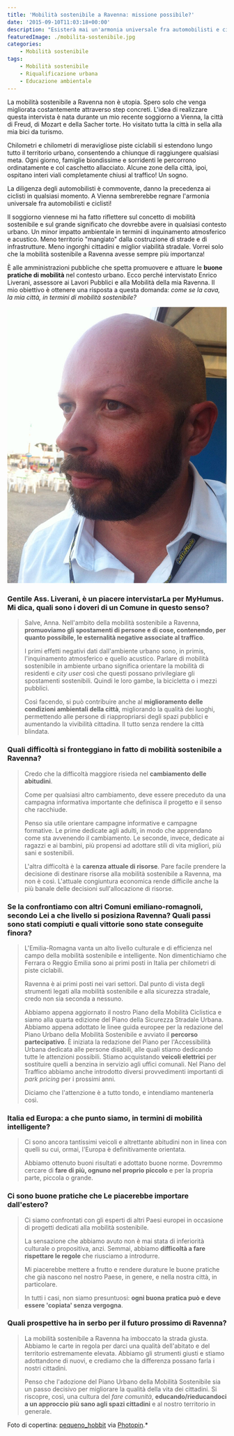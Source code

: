 ```yaml
---
title: 'Mobilità sostenibile a Ravenna: missione possibile?'
date: '2015-09-10T11:03:18+00:00'
description: "Esisterà mai un'armonia universale fra automobilisti e ciclisti? Io spero proprio di sì, e mi auguro che la mobilità sostenibile a Ravenna abbia un ruolo concreto."
featuredImage: ./mobilita-sostenibile.jpg
categories:
    - Mobilità sostenibile
tags:
    - Mobilità sostenibile
    - Riqualificazione urbana
    - Educazione ambientale
---
```


La mobilità sostenibile a Ravenna non è utopia. Spero solo che venga migliorata costantemente attraverso step concreti.
L'idea di realizzare questa intervista è nata durante un mio recente soggiorno a Vienna, la città di Freud, di Mozart e della Sacher torte. Ho visitato tutta la città in sella alla mia bici da turismo.

Chilometri e chilometri di meravigliose piste ciclabili si estendono lungo tutto il territorio urbano, consentendo a chiunque di raggiungere qualsiasi meta. Ogni giorno, famiglie biondissime e sorridenti le percorrono ordinatamente e col caschetto allacciato.
Alcune zone della città, ipoi, ospitano interi viali completamente chiusi al traffico! Un sogno.

La diligenza degli automobilisti è commovente, danno la precedenza ai ciclisti in qualsiasi momento.
A Vienna sembrerebbe regnare l'armonia universale fra automobilisti e ciclisti!

Il soggiorno viennese mi ha fatto riflettere sul concetto di mobilità sostenibile e sul grande significato che dovrebbe avere in qualsiasi contesto urbano. Un minor impatto ambientale in termini di inquinamento atmosferico e acustico. Meno territorio "mangiato" dalla costruzione di strade e di infrastrutture. Meno ingorghi cittadini e miglior viabilità stradale.
Vorrei solo che la mobilità sostenibile a Ravenna avesse sempre più importanza!

È alle amministrazioni pubbliche che spetta promuovere e attuare le **buone pratiche di mobilità** nel contesto urbano. Ecco perché intervistato Enrico Liverani, assessore ai Lavori Pubblici e alla Mobilità della mia Ravenna.
Il mio obiettivo è ottenere una risposta a questa domanda: _come se la cava, la mia città, in termini di mobilità sostenibile?_

![Enrico Liverani](./enrico-liverani.jpg)

### Gentile Ass. Liverani, è un piacere intervistarLa per MyHumus. Mi dica, quali sono i doveri di un Comune in questo senso?

> Salve, Anna. Nell'ambito della mobilità sostenibile a Ravenna, **promuoviamo gli spostamenti di persone e di cose, contenendo, per quanto possibile, le esternalità negative associate al traffico**.
>
> I primi effetti negativi dati dall'ambiente urbano sono, in primis, l'inquinamento atmosferico e quello acustico. Parlare di mobilità sostenibile in ambiente urbano significa orientare la mobilità di residenti e _city user_ così che questi possano privilegiare gli spostamenti sostenibili. Quindi le loro gambe, la bicicletta o i mezzi pubblici.
>
> Così facendo, si può contribuire anche al **miglioramento delle condizioni ambientali della città**, migliorando la qualità dei luoghi, permettendo alle persone di riappropriarsi degli spazi pubblici e aumentando la vivibilità cittadina. Il tutto senza rendere la città blindata.

### Quali difficoltà si fronteggiano in fatto di mobilità sostenibile a Ravenna?

> Credo che la difficoltà maggiore risieda nel **cambiamento delle abitudini**.
>
> Come per qualsiasi altro cambiamento, deve essere preceduto da una campagna informativa importante che definisca il progetto e il senso che racchiude.
>
> Penso sia utile orientare campagne informative e campagne formative. Le prime dedicate agli adulti, in modo che apprendano come sta avvenendo il cambiamento. Le seconde, invece, dedicate ai ragazzi e ai bambini, più propensi ad adottare stili di vita migliori, più sani e sostenibili.
>
> L'altra difficoltà è la **carenza attuale di risorse**. Pare facile prendere la decisione di destinare risorse alla mobilità sostenibile a Ravenna, ma non è così. L'attuale congiuntura economica rende difficile anche la più banale delle decisioni sull'allocazione di risorse.

### Se la confrontiamo con altri Comuni emiliano-romagnoli, secondo Lei a che livello si posiziona Ravenna? Quali passi sono stati compiuti e quali vittorie sono state conseguite finora?

> L'Emilia-Romagna vanta un alto livello culturale e di efficienza nel campo della mobilità sostenibile e intelligente. Non dimentichiamo che Ferrara o Reggio Emilia sono ai primi posti in Italia per chilometri di piste ciclabili.
>
> Ravenna è ai primi posti nei vari settori. Dal punto di vista degli strumenti legati alla mobilità sostenibile e alla sicurezza stradale, credo non sia seconda a nessuno.
>
> Abbiamo appena aggiornato il nostro Piano della Mobilità Ciclistica e siamo alla quarta edizione del Piano della Sicurezza Stradale Urbana. Abbiamo appena adottato le linee guida europee per la redazione del Piano Urbano della Mobilità Sostenibile e avviato il **percorso partecipativo**. È iniziata la redazione del Piano per l'Accessibilità Urbana dedicata alle persone disabili, alle quali stiamo dedicando tutte le attenzioni possibili. Stiamo acquistando **veicoli elettrici** per sostituire quelli a benzina in servizio agli uffici comunali. Nel Piano del Traffico abbiamo anche introdotto diversi provvedimenti importanti di _park pricing_ per i prossimi anni.
>
> Diciamo che l'attenzione è a tutto tondo, e intendiamo mantenerla così.

### Italia ed Europa: a che punto siamo, in termini di mobilità intelligente?

> Ci sono ancora tantissimi veicoli e altrettante abitudini non in linea con quelli su cui, ormai, l'Europa è definitivamente orientata.
>
> Abbiamo ottenuto buoni risultati e adottato buone norme. Dovremmo cercare di **fare di più, ognuno nel proprio piccolo** e per la propria parte, piccola o grande.

### Ci sono buone pratiche che Le piacerebbe importare dall'estero?

> Ci siamo confrontati con gli esperti di altri Paesi europei in occasione di progetti dedicati alla mobilità sostenibile.
>
> La sensazione che abbiamo avuto non è mai stata di inferiorità culturale o propositiva, anzi. Semmai, abbiamo **difficoltà a fare rispettare le regole** che riusciamo a introdurre.
>
> Mi piacerebbe mettere a frutto e rendere durature le buone pratiche che già nascono nel nostro Paese, in genere, e nella nostra città, in particolare.
>
> In tutti i casi, non siamo presuntuosi: **ogni buona pratica può e deve essere 'copiata' senza vergogna**.

### Quali prospettive ha in serbo per il futuro prossimo di Ravenna?

> La mobilità sostenibile a Ravenna ha imboccato la strada giusta. Abbiamo le carte in regola per darci una qualità dell'abitato e del territorio estremamente elevata. Abbiamo gli strumenti giusti e stiamo adottandone di nuovi, e crediamo che la differenza possano farla i nostri cittadini.
>
> Penso che l'adozione del Piano Urbano della Mobilità Sostenibile sia un passo decisivo per migliorare la qualità della vita dei cittadini. Si riscopre, così, una cultura del _fare comunità_, **educando/rieducandoci a un approccio più sano agli spazi cittadini** e al nostro territorio in generale.

Foto di copertina: [pequeno_hobbit](http://www.flickr.com/photos/111707895@N07/11591727103) via [Photopin](http://photopin.com).\*
